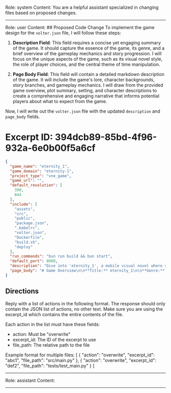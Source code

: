 Role: system
Content: You are a helpful assistant specialized in changing files based on proposed changes.
__________________
Role: user
Content: ## Proposed Code Change
To implement the game design for the `volter.json` file, I will follow these steps:

1. **Description Field**: This field requires a concise yet engaging summary of the game. It should capture the essence of the game, its genre, and a brief overview of the gameplay mechanics and story progression. I will focus on the unique aspects of the game, such as its visual novel style, the role of player choices, and the central theme of time manipulation.

2. **Page Body Field**: This field will contain a detailed markdown description of the game. It will include the game's lore, character backgrounds, story branches, and gameplay mechanics. I will draw from the provided game overview, plot summary, setting, and character descriptions to create a comprehensive and engaging narrative that informs potential players about what to expect from the game.

Now, I will write out the `volter.json` file with the updated `description` and `page_body` fields.

# Excerpt ID: 394dcb89-85bd-4f96-932a-6e0b00f5a6cf
```json volter.json
{
  "game_name": "eternity_1",
  "game_domain": "eternity-1",
  "project_type": "vne_game",
  "game_url": "",
  "default_resolution": [
    390,
    844
  ],
  "include": [
    "assets",
    "src",
    "public",
    "package.json",
    ".babelrc",
    "volter.json",
    "Dockerfile",
    "build.sh",
    "deploy"
  ],
  "run_commands": "bun run build && bun start",
  "default_port": 8000,
  "description": "Dive into 'eternity_1', a mobile visual novel where your choices shape the flow of time and reality. As Alex, an artist with newfound powers, navigate a world of surreal landscapes and mysterious figures. Unravel the secrets of a mystical painting and decide the fate of those around you.",
  "page_body": "# Game Overview\n\n**Title:** eternity_1\n\n**Genre:** Mobile Visual Novel\n\n**Style:** The game features a minimalist and elegant UI with pastel color palettes and smooth transitions. Character sprites are detailed and expressive, enhancing the emotional impact of the narrative. Backgrounds are hand-drawn, providing a warm and immersive atmosphere.\n\n## Plot Summary\nIn 'eternity_1', players follow the journey of Alex, a young artist who discovers a mysterious painting that alters reality. As Alex delves deeper into the secrets of the painting, they encounter a world where time flows differently, and choices have profound consequences. The story explores themes of love, loss, and the nature of reality, challenging players to make decisions that will shape Alex's destiny and the fate of those around them.\n\n## Setting\nThe game is set in a contemporary city with a surreal twist. Key locations include:\n- **Alex's Studio:** A cozy, cluttered space filled with art supplies and unfinished canvases.\n- **The Gallery:** An upscale art gallery where the mysterious painting is first discovered.\n- **The Dreamscape:** A surreal, ever-changing landscape that exists within the painting, featuring floating islands and impossible architecture.\n- **The Café:** A quaint coffee shop where Alex meets with friends and confidants to discuss their discoveries.\n\n## Characters\n- **Alex:** The protagonist, a passionate and introspective artist. Alex is driven by curiosity and a desire to understand the mysteries of the painting.\n- **Lila:** Alex's best friend, a pragmatic and supportive figure who provides grounding advice. Lila is skeptical of the painting's powers but stands by Alex's side.\n- **Eli:** A mysterious figure who appears in the Dreamscape, offering cryptic guidance. Eli's true motives are unclear, adding an element of intrigue.\n- **Mr. Thompson:** The owner of the gallery, an eccentric art enthusiast with a hidden agenda. His knowledge of the painting's origins is crucial to the story.\n\n## Gameplay Mechanics\nPlayers navigate through the story by making choices that affect the narrative's direction. Each decision can lead to different story branches, influencing the outcome of the game. The ability to manipulate time is a central mechanic, allowing players to explore various timelines and outcomes.\n\n## Story Branches\nThe game is divided into chapters, each with multiple scenes and decision points. Players can choose to trust or doubt characters, embrace or reject their powers, and confront or escape challenges. These choices lead to different endings, encouraging replayability to explore all possible outcomes."
}
```

## Directions
Reply with a list of actions in the following format. The response should only contain the JSON list of actions, no other text.
Make sure you are using the excerpt_id which contains the entire contents of the file.

Each action in the list must have these fields:
- action: Must be "overwrite"
- excerpt_id: The ID of the excerpt to use
- file_path: The relative path to the file

Example format for multiple files:
[
    {
        "action": "overwrite",
        "excerpt_id": "abc1",
        "file_path": "src/main.py"
    },
    {
        "action": "overwrite",
        "excerpt_id": "def2",
        "file_path": "tests/test_main.py"
    }
]
__________________
Role: assistant
Content: 
__________________
